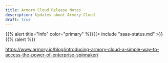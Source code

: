 ```yaml
---
title: Armory Cloud Release Notes
description: Updates about Armory Cloud
draft: true
---
```


{{% alert title="Info" color="primary" %}}{{< include "saas-status.md" >}}{{% /alert %}}

https://www.armory.io/blog/introducing-armory-cloud-a-simple-way-to-access-the-power-of-enterprise-spinnaker/